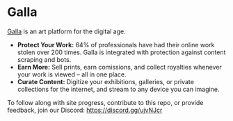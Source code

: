 # Galla

[Galla](https://galla.cc/landing) is an art platform for the digital age.

- **Protect Your Work:** 64% of professionals have had their online work stolen over 200 times. Galla is integrated with protection against content scraping and bots.
- **Earn More:** Sell prints, earn comissions, and collect royalties whenever your work is viewed – all in one place.
- **Curate Content:** Digitize your exhibitions, galleries, or private collections for the internet, and stream to any device you can imagine.

To follow along with site progress, contribute to this repo, or provide feedback, join our Discord: https://discord.gg/ujvNJcr
